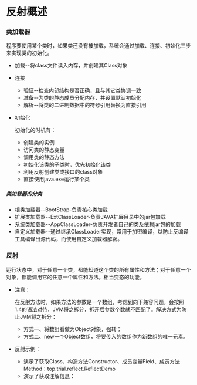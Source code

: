 # 反射概述



### 类加载器

程序要使用某个类时，如果类还没有被加载，系统会通过加载、连接、初始化三步来实现类的初始化。

* 加载--将class文件读入内存，并创建其Class对象

* 连接

  * 验证--检查内部结构是否正确，且与其它类协调一致
  * 准备--为类的静态成员分配内存，并设置默认初始化
  * 解析--将类的二进制数据中的符号引用替换为直接引用

* 初始化

  初始化的时机有：

  * 创建类的实例
  * 访问类的静态变量
  * 调用类的静态方法
  * 初始化该类的子类时，优先初始化该类
  * 利用反射创建类或接口的class对象
  * 直接使用java.exe运行某个类

##### 类加载器的分类

* 根类加载器--BootStrap-负责核心类加载
* 扩展类加载器--ExtClassLoader-负责JAVA扩展目录中的jar包加载
* 系统类加载器--AppClassLoader-负责开发者自己的类及依赖jar包的加载
* 自定义加载器--通过继承ClassLoader实现，常用于加密编译，以防止反编译工具编译出源代码，而使用自定义加载器解密。



### 反射

运行状态中，对于任意一个类，都能知道这个类的所有属性和方法；对于任意一个对象，都能调用它的任意一个属性和方法。相当变态的功能。

* 注意：

  在反射方法时，如果方法的参数是一个数组，考虑到向下兼容问题，会按照1.4的语法对待，JVM将之拆分，拆开后参数个数就不匹配了。解决方式为防止JVM将之拆分：

  * 方式一、将数组看做为Object对象，强转；
  * 方式二、new一个Object数组，将要传入的数组作为新数组的唯一元素。

* 反射示例：
  * 演示了获取Class、构造方法Constructor、成员变量Field、成员方法Method：top.trial.reflect.ReflectDemo
  * 演示了获取注解信息：

